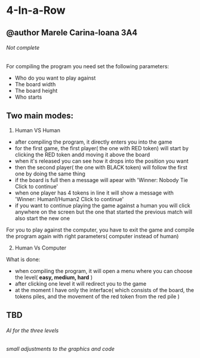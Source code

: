 # 4-In-a-Row 
## @author Marele Carina-Ioana 3A4
###### Not complete

For compiling the program you need set the following parameters: 
  - Who do you want to play against
  - The board width
  - The board height
  - Who starts
  
## **Two main modes:**

1. Human VS Human
  - after compiling the program, it directly enters you into the game
  - for the first game, the first player( the one with RED token) will start by clicking the RED token andd moving it above the board 
  - when it's released you can see how it drops into the position you want
  - then the second player( the one with BLACK token) will follow the first one by doing the same thing
  - if the board is full then a message will apear with 'Winner: Nobody Tie Click to continue'
  - when one player has 4 tokens in line it will show a message with 'Winner: Human1/Human2 Click to continue'
  - if you want to continue playing the game against a human you will click anywhere on the screen but the one that started the previous match will also start the new one
 
   For you to play against the computer, you have to exit the game and compile the program again with right parameters( computer instead of human)

2. Human Vs Computer
  
  What is done:
   - when compiling the program, it will open a menu where you can choose the level( **easy, medium, hard** )
   - after clicking one level it will redirect you to the game
   - at the moment I have only the interface( which consists of the board, the tokens piles, and the movement of the red token from the red pile )

## **TBD**
 ###### AI for the three levels
 ###### small adjustments to the graphics and code
